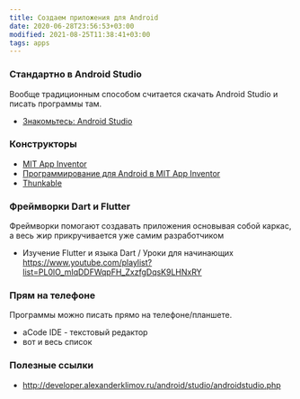 ```yaml
---
title: Создаем приложения для Android
date: 2020-06-28T23:56:53+03:00
modified: 2021-08-25T11:38:41+03:00
tags: apps
---
```


### Стандартно в Android Studio
Вообще традиционным способом считается скачать Android Studio и писать программы там. 
- [Знакомьтесь: Android Studio](http://developer.alexanderklimov.ru/android/studio/androidstudio.php)

### Конструкторы
- [MIT App Inventor](http://appinventor.mit.edu/)
- [Программирование для Android в MIT App Inventor](https://www.youtube.com/watch?v=O1WqqzZ56v0&list=PLiXXnd7WHCGwZQk2EkTCUw1rmSNoUjlYQ&index=9)
- [Thunkable ](https://thunkable.com/#/)


### Фреймворки Dart и Flutter
Фреймворки помогают создавать приложения основывая собой каркас, а весь жир прикручивается уже самим разработчиком
- Изучение Flutter и языка Dart / Уроки для начинающих <https://www.youtube.com/playlist?list=PL0lO_mIqDDFWqpFH_ZxzfgDqsK9LHNxRY> 

### Прям на телефоне
Программы можно писать прямо на телефоне/планшете.
- aCode IDE - текстовый редактор
- вот и весь список

### Полезные ссылки
- <http://developer.alexanderklimov.ru/android/studio/androidstudio.php>
